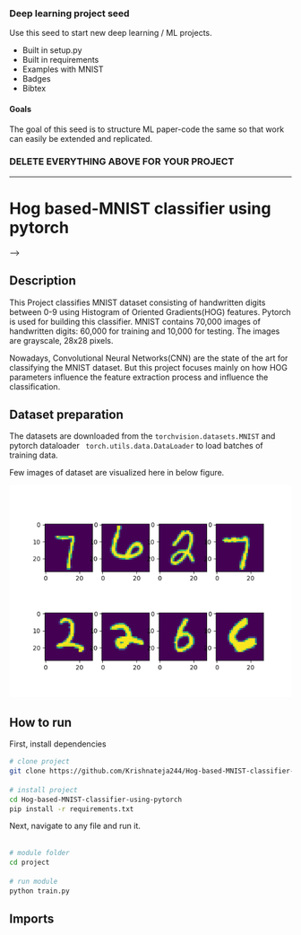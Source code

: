 ### Deep learning project seed
Use this seed to start new deep learning / ML projects.

- Built in setup.py
- Built in requirements
- Examples with MNIST
- Badges
- Bibtex

#### Goals  
The goal of this seed is to structure ML paper-code the same so that work can easily be extended and replicated.   

### DELETE EVERYTHING ABOVE FOR YOUR PROJECT  
 
---

<div align="left">    
 
# Hog based-MNIST classifier using pytorch 

-->
<!-- ![CI testing](https://github.com/PyTorchLightning/deep-learning-project-template/workflows/CI%20testing/badge.svg?branch=master&event=push)
 -->

<!--  
Conference   
-->   
</div>
 
## Description  

This Project classifies MNIST dataset consisting of handwritten digits between 0-9 using Histogram of Oriented Gradients(HOG) features. Pytorch is used for building this classifier. MNIST contains 70,000 images of handwritten digits: 60,000 for training and 10,000 for testing. The images are grayscale, 28x28 pixels. 

Nowadays, Convolutional Neural Networks(CNN) are the state of the art for classifying the MNIST dataset. But this project focuses mainly on how HOG parameters influence the feature extraction process and influence the classification. 

## Dataset preparation

The datasets are downloaded from the ``` torchvision.datasets.MNIST ``` and pytorch dataloader ``` torch.utils.data.DataLoader``` to load batches of training data. 

Few images of dataset are visualized here in below figure.

![My Image](results/train/samples.png)

## How to run   
First, install dependencies   
```bash
# clone project   
git clone https://github.com/Krishnateja244/Hog-based-MNIST-classifier-using-pytorch-.git

# install project   
cd Hog-based-MNIST-classifier-using-pytorch  
pip install -r requirements.txt
 ```   
 Next, navigate to any file and run it.   
 ```bash

# module folder
cd project

# run module 
python train.py
```

## Imports

```python

```

<!-- ### Citation   
```
@article{YourName,
  title={Your Title},
  author={Your team},
  journal={Location},
  year={Year}
}
```    -->
